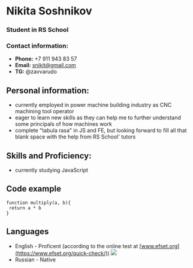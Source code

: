 # Nikita Soshnikov

### Student in RS School

### Contact information:
  * __Phone:__ +7 911 943 83 57
  * __Email:__ snikit@gmail.com
  * __TG:__ @zavvarudo

## Personal information:
  * currently employed in power machine building industry as CNC machining tool operator
  * eager to learn new skills as they can help me to further understand some principals of how machines work
  * complete "tabula rasa" in JS and FE, but looking forward to fill all that blank space with the help from RS School' tutors

## Skills and Proficiency:
  * currently studying JavaScript

## Code example

```
function multiply(a, b){
 return a * b
}
```
## Languages
  * English - Proficent (according to the online test at [www.efset.org](https://www.efset.org/quick-check/))
  ![](https://github.com/nik-girevik/rsschool-cv/blob/gh-pages/photo_2022-06-02_18-54-06.jpg?raw=true)
  * Russian - Native

